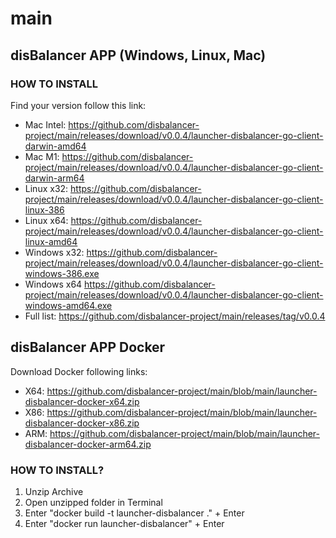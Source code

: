 # main
## disBalancer APP (Windows, Linux, Mac)   
### HOW TO INSTALL   
  
Find your version follow this link:  
* Mac Intel: https://github.com/disbalancer-project/main/releases/download/v0.0.4/launcher-disbalancer-go-client-darwin-amd64  
* Mac M1: https://github.com/disbalancer-project/main/releases/download/v0.0.4/launcher-disbalancer-go-client-darwin-arm64  
* Linux x32: https://github.com/disbalancer-project/main/releases/download/v0.0.4/launcher-disbalancer-go-client-linux-386  
* Linux x64: https://github.com/disbalancer-project/main/releases/download/v0.0.4/launcher-disbalancer-go-client-linux-amd64  
* Windows x32: https://github.com/disbalancer-project/main/releases/download/v0.0.4/launcher-disbalancer-go-client-windows-386.exe  
* Windows x64 https://github.com/disbalancer-project/main/releases/download/v0.0.4/launcher-disbalancer-go-client-windows-amd64.exe
* Full list: https://github.com/disbalancer-project/main/releases/tag/v0.0.4   
  
  
  
  
  
## disBalancer APP Docker   
    
    
Download Docker following links:  
* X64: https://github.com/disbalancer-project/main/blob/main/launcher-disbalancer-docker-x64.zip  
* X86: https://github.com/disbalancer-project/main/blob/main/launcher-disbalancer-docker-x86.zip  
* ARM: https://github.com/disbalancer-project/main/blob/main/launcher-disbalancer-docker-arm64.zip  
   
### HOW TO INSTALL?
1) Unzip Archive  
2) Open unzipped folder in Terminal  
3) Enter "docker build -t launcher-disbalancer ." + Enter  
4) Enter "docker run launcher-disbalancer" + Enter  

